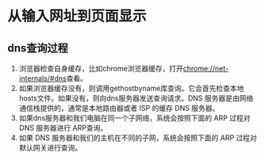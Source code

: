 # 从输入网址到页面显示


## dns查询过程

1. 浏览器检查自身缓存，比如chrome浏览器缓存，打开[chrome://net-internals/#dns](chrome://net-internals/#dns)查看。
2. 如果浏览器缓存没有，则调用gethostbyname库查询。它会首先检查本地hosts文件。如果没有，则向dns服务器发送查询请求。DNS 服务器是由网络通信栈提供的，通常是本地路由器或者 ISP 的缓存 DNS 服务器。
3. 如果dns服务器和我们电脑在同一个子网络，系统会按照下面的 ARP 过程对 DNS 服务器进行 ARP查询。
4. 如果 DNS 服务器和我们的主机在不同的子网，系统会按照下面的 ARP 过程对默认网关进行查询。
